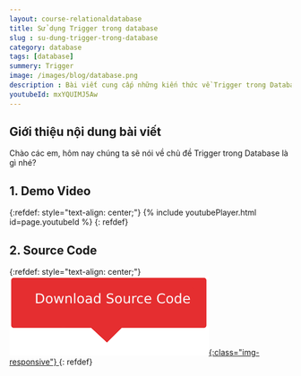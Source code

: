 ```yaml
---
layout: course-relationaldatabase
title: Sử dụng Trigger trong database
slug : su-dung-trigger-trong-database
category: database
tags: [database]
summery: Trigger    
image: /images/blog/database.png
description : Bài viết cung cấp những kiến thức về Trigger trong Database. Qua bài viết giúp người đọc hiểu được khái niệm Trigger trong Database là gì. Khi nào Trigger được sử dụng trong Database. Tìm hiểu vì sao Trigger có khả năng thực thi một cách tự động trong Database. Ngoài ra trong những chia sẻ tiếp theo của bài viết sẽ đề cập đến các loại sự kiện xảy ra trong một bảng để sử dụng Trigger. Cú pháp của một Trigger bao gồm những phần nào. Trong những chia sẻ cuối bài viết đưa ra những ví dụ cụ thể hướng dẫn sử dụng Trigger trong lập trình Database.
youtubeId: mxYQUIMJ5Aw
---
```


## **Giới thiệu nội dung bài viết**

Chào các em, hôm nay chúng ta sẽ nói về chủ đề Trigger trong Database là gì nhé?

## **1. Demo Video**

{:refdef: style="text-align: center;"}
{% include youtubePlayer.html id=page.youtubeId %}
{: refdef}

## **2. Source Code**

{:refdef: style="text-align: center;"}
<a href="https://github.com/levunguyen/Database-Mysql" target="_blank"> ![Sourcecode ](/images/icon/githubsource.png){:class="img-responsive"} </a>
{: refdef}
